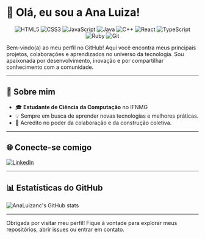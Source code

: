 # 👋 Olá, eu sou a Ana Luiza!



<p align="center">
  <img src="https://img.shields.io/badge/HTML5-E34F26?style=for-the-badge&logo=html5&logoColor=white" alt="HTML5" />
  <img src="https://img.shields.io/badge/CSS3-1572B6?style=for-the-badge&logo=css3&logoColor=white" alt="CSS3" />
  <img src="https://img.shields.io/badge/JavaScript-F7DF1E?style=for-the-badge&logo=javascript&logoColor=black" alt="JavaScript" />
  <img src="https://img.shields.io/badge/Java-007396?style=for-the-badge&logo=java&logoColor=white" alt="Java" />
  <img src="https://img.shields.io/badge/C%2B%2B-00599C?style=for-the-badge&logo=c%2B%2B&logoColor=white" alt="C++" />
    <img src="https://img.shields.io/badge/React-61DAFB?style=for-the-badge&logo=react&logoColor=black" alt="React" />
    <img src="https://img.shields.io/badge/TypeScript-3178C6?style=for-the-badge&logo=typescript&logoColor=white" alt="TypeScript" />
    <img src="https://img.shields.io/badge/Ruby-E0115F?style=for-the-badge&logo=ruby&logoColor=white" alt="Ruby" />
  <img src="https://img.shields.io/badge/Git-F05032?style=for-the-badge&logo=git&logoColor=white" alt="Git" />
  
</p>


Bem-vindo(a) ao meu perfil no GitHub! Aqui você encontra meus principais projetos, colaborações e aprendizados no universo da tecnologia. Sou apaixonada por desenvolvimento, inovação e por compartilhar conhecimento com a comunidade.

---

## 🚀 Sobre mim

- 🎓 **Estudante de Ciência da Computação** no IFNMG
- 💡 Sempre em busca de aprender novas tecnologias e melhores práticas.
- 🤝 Acredito no poder da colaboração e da construção coletiva.

---

## 🌐 Conecte-se comigo

[![LinkedIn](https://img.shields.io/badge/-LinkedIn-0A66C2?style=flat&logo=linkedin&logoColor=white)](http://www.linkedin.com/in/ana-luiza-nobre-cordeiro)

---

## 📊 Estatísticas do GitHub

![AnaLuizanc's GitHub stats](https://github-readme-stats.vercel.app/api?username=AnaLuizanc&show_icons=true&hide_title=true&count_private=true&theme=github_dark)

---

Obrigada por visitar meu perfil! Fique à vontade para explorar meus repositórios, abrir issues ou entrar em contato.
